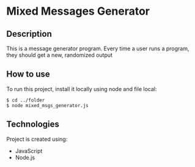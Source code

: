 # Mixed Messages Generator

## Description
This is a message generator program. Every time a user runs a program, they should get a new, randomized output 

## How to use
To run this project, install it locally using node and file local:
```
$ cd ../folder
$ node mixed_msgs_generator.js
```

## Technologies
Project is created using:
* JavaScript
* Node.js
